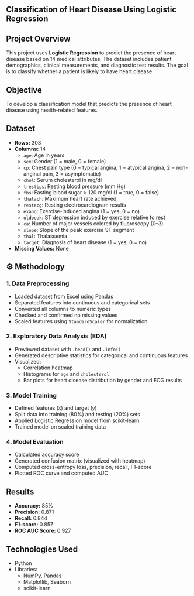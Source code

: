 ## Classification of Heart Disease Using Logistic Regression

## Project Overview  
This project uses **Logistic Regression** to predict the presence of heart disease based on 14 medical attributes. The dataset includes patient demographics, clinical measurements, and diagnostic test results. The goal is to classify whether a patient is likely to have heart disease.

## Objective  
To develop a classification model that predicts the presence of heart disease using health-related features.

## Dataset  
- **Rows:** 303 
- **Columns:** 14  
  - `age`: Age in years  
  - `sex`: Gender (1 = male, 0 = female)  
  - `cp`: Chest pain type (0 = typical angina, 1 = atypical angina, 2 = non-anginal pain, 3 = asymptomatic)  
  - `chol`: Serum cholesterol in mg/dl  
  - `trestbps`: Resting blood pressure (mm Hg)  
  - `fbs`: Fasting blood sugar > 120 mg/dl (1 = true, 0 = false)  
  - `thalach`: Maximum heart rate achieved  
  - `restecg`: Resting electrocardiogram results  
  - `exang`: Exercise-induced angina (1 = yes, 0 = no)  
  - `oldpeak`: ST depression induced by exercise relative to rest  
  - `ca`: Number of major vessels colored by fluoroscopy (0–3)  
  - `slope`: Slope of the peak exercise ST segment  
  - `thal`: Thalassemia  
  - `target`: Diagnosis of heart disease (1 = yes, 0 = no)  
- **Missing Values:** None  

## ⚙️ Methodology  

### 1. Data Preprocessing  
- Loaded dataset from Excel using Pandas  
- Separated features into continuous and categorical sets  
- Converted all columns to numeric types  
- Checked and confirmed no missing values  
- Scaled features using `StandardScaler` for normalization  

### 2. Exploratory Data Analysis (EDA)  
- Previewed dataset with `.head()` and `.info()`  
- Generated descriptive statistics for categorical and continuous features  
- Visualized:  
  - Correlation heatmap  
  - Histograms for `age` and `cholesterol`  
  - Bar plots for heart disease distribution by gender and ECG results  

### 3. Model Training  
- Defined features (`X`) and target (`y`)  
- Split data into training (80%) and testing (20%) sets  
- Applied Logistic Regression model from scikit-learn  
- Trained model on scaled training data  

### 4. Model Evaluation  
- Calculated accuracy score  
- Generated confusion matrix (visualized with heatmap)  
- Computed cross-entropy loss, precision, recall, F1-score  
- Plotted ROC curve and computed AUC  

## Results  
- **Accuracy:** 85%
- **Precision:** 0.871  
- **Recall:** 0.844  
- **F1-score:** 0.857  
- **ROC AUC Score:** 0.927   

## Technologies Used  
- Python  
- Libraries:  
  - NumPy, Pandas  
  - Matplotlib, Seaborn  
  - scikit-learn  
